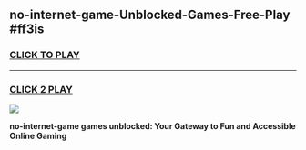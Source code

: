 
## no-internet-game-Unblocked-Games-Free-Play #ff3is
<h3>
<a href="https://us.freeplayer.one?title=no-internet-game&ref=9M">CLICK TO PLAY</a></h3>
<hr>

<h3>
<a href="https://us.freeplayer.one?title=no-internet-game&ref=9M">CLICK 2 PLAY</a>
  
</h3>

<a href="https://us.freeplayer.one?title=no-internet-game&ref=9M"><img src="https://clearcache.store/games.png"></a>


**no-internet-game games unblocked: Your Gateway to Fun and Accessible Online Gaming**
